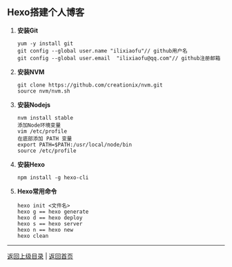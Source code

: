 <!--
{
	"author": "lxf",
	"title": "Hexo搭建个人博客",
	"date": "2019-04-12 03:23:10",
	"category": "其他"
}
-->

Hexo搭建个人博客
------------------------------------------------------------
1. **安装Git**  
    ```
    yum -y install git
    git config --global user.name "ilixiaofu"// github用户名
    git config --global user.email  "ilixiaofu@qq.com"// github注册邮箱
    ```
2. **安装NVM**  
    ```
    git clone https://github.com/creationix/nvm.git
    source nvm/nvm.sh
    ```
3. **安装Nodejs**  
    ```
    nvm install stable
    添加Node环境变量
    vim /etc/profile
    在底部添加 PATH 变量
	export PATH=$PATH:/usr/local/node/bin
	source /etc/profile
    ```

4. **安装Hexo**  
    ```
    npm install -g hexo-cli
   ```
5. **Hexo常用命令**  
    ```
    hexo init <文件名>
    hexo g == hexo generate     
    hexo d == hexo deploy
    hexo s == hexo server
    hexo n == hexo new
    hexo clean
    ```
------------------------------------------------------------
[返回上级目录](./../../../../categories/other/README.md)  |
[返回首页](./../../../../README.md)